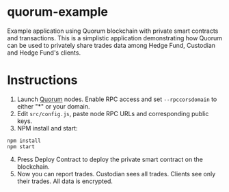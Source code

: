 # quorum-example
Example application using Quorum blockchain with private smart contracts and transactions. This is a simplistic application demonstrating how Quorum can be used to privately share trades data among Hedge Fund, Custodian and Hedge Fund's clients.

# Instructions
1. Launch [Quorum](https://github.com/jpmorganchase/quorum#quickstart) nodes. Enable RPC access and set `--rpccorsdomain` to either \"\*\" or your domain.
2. Edit `src/config.js`, paste node RPC URLs and corresponding public keys.
3. NPM install and start:
```
npm install
npm start
```
4. Press Deploy Contract to deploy the private smart contract on the blockchain.
5. Now you can report trades. Custodian sees all trades. Clients see only their trades. All data is encrypted.
